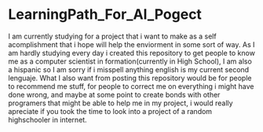 # LearningPath_For_AI_Pogect
I am currently studying for a project that i want to make as a self acomplishment that i hope will help the enviorment in some sort of way.
As I am hardly studying every day i created this repository to get people to know me as a computer scientist in formation(currently in High School), I am also a hispanic so I am sorry if i misspell anything english is my current second lenguaje.
What I also want from posting this repository would be for people to recommend me stuff, for people to correct me on everything i might have done wrong, and maybe at some point to create bonds with other programers that might be able to help me in my project, i would really apreciate if you took the time to look into a project of a random highschooler in internet.
